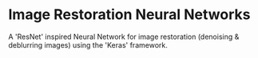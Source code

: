 # Image Restoration Neural Networks

A 'ResNet' inspired Neural Network for image restoration (denoising &amp; deblurring images) using the 'Keras' framework.
